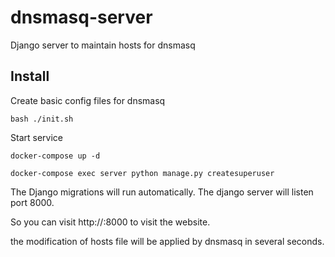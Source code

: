 # dnsmasq-server
Django server to maintain hosts for dnsmasq

## Install

Create basic config files for dnsmasq
```shell script
bash ./init.sh
```

Start service
```shell script
docker-compose up -d
```

```shell script
docker-compose exec server python manage.py createsuperuser
```

The Django migrations will run automatically. The django server will listen port 8000.

So you can visit http://<your-ip>:8000 to visit the website.

the modification of hosts file will be applied by dnsmasq in several seconds.

